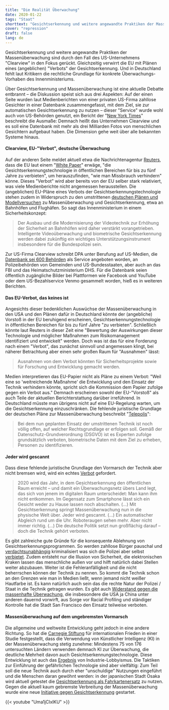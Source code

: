```yaml
---
title: "Die Realität Überwachung"
date: 2020-01-22
tags: "Staat"
shorttext: "Gesichtserkennung und weitere angewandte Praktiken der Massenüberwachung sind durch den Fall des US-Unternehmens 'Clearview' in den Fokus gerückt."
cover: "repression"
draft: false
lang: de
---
```


Gesichtserkennung und weitere angewandte Praktiken der Massenüberwachung sind durch den Fall des US-Unternehmens "Clearview" in den Fokus gerückt. Gleichzeitig verwirrt die EU mit Plänen eines (angeblichen) "Verbots" der Gesichtserkennung. Und in Deutschland fehlt laut Kritikern die rechtliche Grundlage für konkrete Überwachungs-Vorhaben des Innenministeriums.

Über Gesichtserkennung und Massenüberwachung ist eine aktuelle Debatte entbrannt – die Diskussion speist sich aus drei Aspekten: Auf der einen Seite wurden laut Medienberichten von einer privaten US-Firma zahllose Gesichter in einer Datenbank zusammengefasst, mit dem Ziel, sie zur automatischen Gesichtserkennung zu nutzen – dieser "Service" wurde wohl auch von US-Behörden genutzt, ein Bericht der "[New York Times](https://www.nytimes.com/2020/01/18/technology/clearview-privacy-facial-recognition.html?smtyp=cur&smid=tw-nytimes "The Secretive Company That Might End Privacy as We Know It")" beschreibt die Ausmaße: Demnach heißt das Unternehmen Clearview und es soll eine Datenbank mit mehr als drei Milliarden Fotos von menschlichen Gesichtern aufgebaut haben. Die Dimension gehe weit über alle bekannten Systeme hinaus.

#### Clearview, EU-"Verbot", deutsche Überwachung

Auf der anderen Seite meldet aktuell etwa die Nachrichtenagentur [Reuters](https://www.reuters.com/article/us-eu-ai/eu-mulls-five-year-ban-on-facial-recognition-tech-in-public-areas-idUSKBN1ZF2QL "EU mulls five-year ban on facial recognition tech in public areas"), dass die EU laut einem "[White Paper](/static/downloads/AI-white-paper-CLEAN.pdf "Structure for the White Paper on artificial intelligence ")" erwäge, "die Gesichtserkennungstechnologie in öffentlichen Bereichen für bis zu fünf Jahre zu verbieten", um herauszufinden, "wie man Missbrauch verhindern" könne. Dieses "Verbot" wird aber bereits von der EU selber stark relativiert, was viele Medienberichte nicht angemessen herausstellen. Die (angeblichen) EU-Pläne eines Verbots der Gesichtserkennungstechnologie stehen zudem in Widerspruch zu den umstrittenen [deutschen Plänen und Modellversuchen](https://www.tagesspiegel.de/berlin/videoueberwachung-in-berlin-das-suedkreuz-wird-wieder-zum-drehort/24439112.html "Das Südkreuz wird wieder zum Drehort") zu Massenüberwachung und Gesichtserkennung, etwa an Bahnhöfen und Flughäfen. So sagt das Innenministerium in einem Sicherheitskonzept:

> Der Ausbau und die Modernisierung der Videotechnik zur Erhöhung der Sicherheit an Bahnhöfen wird daher verstärkt vorangetrieben. Intelligente Videoüberwachung und biometrische Gesichtserkennung werden dabei zukünftig ein wichtiges Unterstützungsinstrument insbesondere für die Bundespolizei sein.

Zur US-Firma Clearview schreibt DPA unter Berufung auf US-Medien, die [Datenbank sei 600 Behörden](https://tech.newstatesman.com/security/clearview-ai-facial-recognition-startup "Clearview AI facial recognition startup partners with '600' law enforcement agencies") als Service angeboten worden, an Polizeibehörden von Gemeinden und US-Bundesstaaten, aber auch an das FBI und das Heimatschutzministerium DHS. Für die Datenbank seien öffentlich zugängliche Bilder bei Plattformen wie Facebook und YouTube oder dem US-Bezahlservice Venmo gesammelt worden, hieß es in weiteren Berichten.

#### Das EU-Verbot, das keines ist

Angesichts dieser bedenklichen Auswüchse der Massenüberwachung in den USA und den Plänen dafür in Deutschland könnte der (angebliche) Vorstoß in der EU beruhigend erscheinen, Gesichtserkennungstechnologie in öffentlichen Bereichen für bis zu fünf Jahre "zu verbieten". Schließlich könnte laut Reuters in dieser Zeit eine "Bewertung der Auswirkungen dieser Technologie und möglicher Maßnahmen zum Risikomanagement identifiziert und entwickelt" werden. Doch was ist das für eine Forderung nach einem "Verbot", das zunächst sinnvoll und angemessen klingt, bei näherer Betrachtung aber einen sehr großen Raum für "Ausnahmen" lässt:

> Ausnahmen von dem Verbot könnten für Sicherheitsprojekte sowie für Forschung und Entwicklung gemacht werden.

Medien interpretieren das EU-Papier nicht als Pläne zu einem Verbot: "Weil eine so 'weitreichende Maßnahme' die Entwicklung und den Einsatz der Technik verhindern könnte, spricht sich die Kommission dem Papier zufolge gegen ein Verbot aus." Demnach erscheinen sowohl der EU-"Vorstoß" als auch Teile der aktuellen Berichterstattung darüber irreführend. In Deutschland müsste man übrigens nicht auf eine EU-Regelung warten, um die Gesichtserkennung einzuschränken. Die fehlende juristische Grundlage der deutschen Pläne zur Massenüberwachung beschreibt "[Telepolis](https://www.heise.de/newsticker/meldung/Bahn-Mehr-Ueberwachung-mit-Gesichtserkennung-an-Bahnhoefen-4522296.html "Bahn: Mehr Überwachung mit Gesichtserkennung an Bahnhöfen")":

> Bei dem nun geplanten Einsatz der umstrittenen Technik ist noch völlig offen, auf welcher Rechtsgrundlage er erfolgen soll. Gemäß der Datenschutz-Grundverordnung (DSGVO) ist es Experten zufolge grundsätzlich verboten, biometrische Daten mit dem Ziel zu erheben, Personen zu identifizieren.

#### Jeder wird gescannt

Dass diese fehlende juristische Grundlage den Vormarsch der Technik aber nicht bremsen wird, wird ein echtes [Verbot](https://www.sueddeutsche.de/digital/gesichtserkennung-biometrie-verbot-1.4751435 "Diese Technik ist zu gefährlich") gefordert.

> 2020 wird das Jahr, in dem Gesichtserkennung den öffentlichen Raum erreicht – und damit ein Überwachungsnetz übers Land legt, das sich von jenem im digitalen Raum unterscheidet: Man kann ihm nicht entkommen. Im Gegensatz zum Smartphone lässt sich ein Gesicht weder zu Hause lassen noch abschalten. (…) Mit Gesichtserkennung springt Massenüberwachung nun in die physische Welt über. Jeder wird gescannt. (…) Ein automatischer Abgleich rund um die Uhr. Roboteraugen sehen mehr. Aber nicht immer richtig. (…) Die deutsche Politik setzt nun großflächig darauf – doch die Technik gehört verboten.

Es gibt zahlreiche gute Gründe für die konsequente Ablehnung von Gesichtserkennungsprogrammen. So werden zahllose Bürger pauschal und [verdachtsunabhängig](https://netzpolitik.org/2018/diskriminierende-gesichtserkennung-ich-sehe-was-was-du-nicht-bist/ "Diskriminierende Gesichtserkennung: Ich sehe was, was du nicht bist") kriminalisiert was sich die Polizei aber selbst [verbietet](https://www.gdp.de/gdp/gdpnrw.nsf/id/DE_Kennzeichnungspflicht-stellt-Polizisten-unter-Generalverdacht?open&ccm=200012013v "Kennzeichnungspflicht stellt Polizisten unter Generalverdacht"). Zudem entsteht nur die Illusion von Sicherheit, die elektronischen Kraken lassen das menschliche außen vor und hilft natürlich dabei Stellen weiter abzubauen. Weiter ist die Fehleranfälligkeit und die nicht beherrschen können der Technik zu nennen. So kommt die Technik schon an den Grenzen wie man in Medien ließt, wenn jemand nicht weißer Hautfarbe ist. Es kann natürlich auch sein das die rechte Natur der Polizei / Staat in die Technik getragen wurden. Es gibt auch [Widerstand gegen die massenhafte Überwachung](https://www.bbc.com/news/technology-48276660 "San Francisco is first US city to ban facial recognition"), die insbesondere die USA ja China unter anderen dauernd vorwirft, aus Sorge vor Racial Profiling und ständiger Kontrolle hat die Stadt San Francisco den Einsatz teilweise verboten.

#### Massenüberwachung auf dem ungebremsten Vormarsch

Die allgemeine und weltweite Entwicklung geht jedoch in eine andere Richtung. So hat die [Carnegie Stiftung](/static/downloads/WP-Feldstein-AISurveillance_final1.pdf "The Global Expansion of AI Surveillance") für internationalen Frieden in einer Studie festgestellt, dass die Verwendung von Künstlicher Intelligenz (KI) in der Massenüberwachung stetig zunehme: Mindestens 75 von 176 untersuchten Ländern verwenden demnach KI zur Überwachung, die deutliche Mehrheit davon auch Gesichtserkennungstechnologie. Diese Entwicklung ist auch das [Ergebnis](https://ec.europa.eu/digital-single-market/en/news/ethics-guidelines-trustworthy-ai "Ethics guidelines for trustworthy AI") von Industrie-Lobbyismus. Die Taktiken zur Einführung der gefährlichen Technologie sind aber vielfältig: Zum Teil soll die neue Technik auch durch eher "unschuldige" Nutzungen eingeführt und die Menschen daran gewöhnt werden: in der japanischen Stadt Osaka wird aktuell getestet die [Gesichtserkennung als Fahrkartenersatz](https://www.japantimes.co.jp/news/2019/12/10/business/corporate-business/osaka-metro-facial-recognition/ "Osaka Metro unveils ticket gate with facial recognition tech") zu nutzen. Gegen die aktuell kaum gebremste Verbreitung der Massenüberwachung wurde eine neue [Initiative gegen Gesichtserkennung](https://gesichtserkennung-stoppen.de/ "Keine Gesichtserkennung zur Massenüberwachung") gestartet.

{{< youtube "Uma1jClxIKU" >}}
